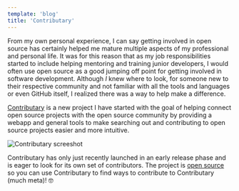 ```yaml
---
template: 'blog'
title: 'Contributary'
---
```


<app-blog-post
  title='Contributary'
  description='A project for helping connect open source with the open source community.'
  date='11.19.2018' 
  image='https://s3.amazonaws.com/hosted.contributary.community/media/contributary-logo-invert.png'>

  <div>            
    <p>From my own personal experience, I can say getting involved in open source has certainly helped me mature multiple aspects of my professional and personal life.  It was for this reason that as my job responsibilities started to include helping mentoring and training junior developers, I would often use open source as a good jumping off point for getting involved in software development.  Although <i>I</i> knew where to look, for someone new to their respective community and not familiar with all the tools and languages or even GitHub itself, I realized there was a way to help make a difference.</p>
    <p><a target="_blank" href="https//www.contributary.community">Contributary</a> is a new project I have started with the goal of helping connect open source projects with the open source community by providing a webapp and general tools to make searching out and contributing to open source projects easier and more intuitive.  
    </p>
    <img src="https://s3.amazonaws.com/hosted.contributary.community/media/contributary-screenshot-0.2.0.png" alt="Contributary screeshot"/>
    <p>Contributary has only just recently launched in an early release phase and is eager to look for its own set of contributors.  The project is <a target="_blank" href="https://github.com/ContributaryCommunity" onclick="getOutboundLink('https://github.com/ContributaryCommunity');">open source</a> so you can use Contributary to find ways to contribute to Contributary (much meta)! 🤓</p>
  </div>
  
</app-blog-post>